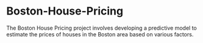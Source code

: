 # Boston-House-Pricing
The Boston House Pricing project involves developing a predictive model to estimate the prices of houses in the Boston area based on various factors.

